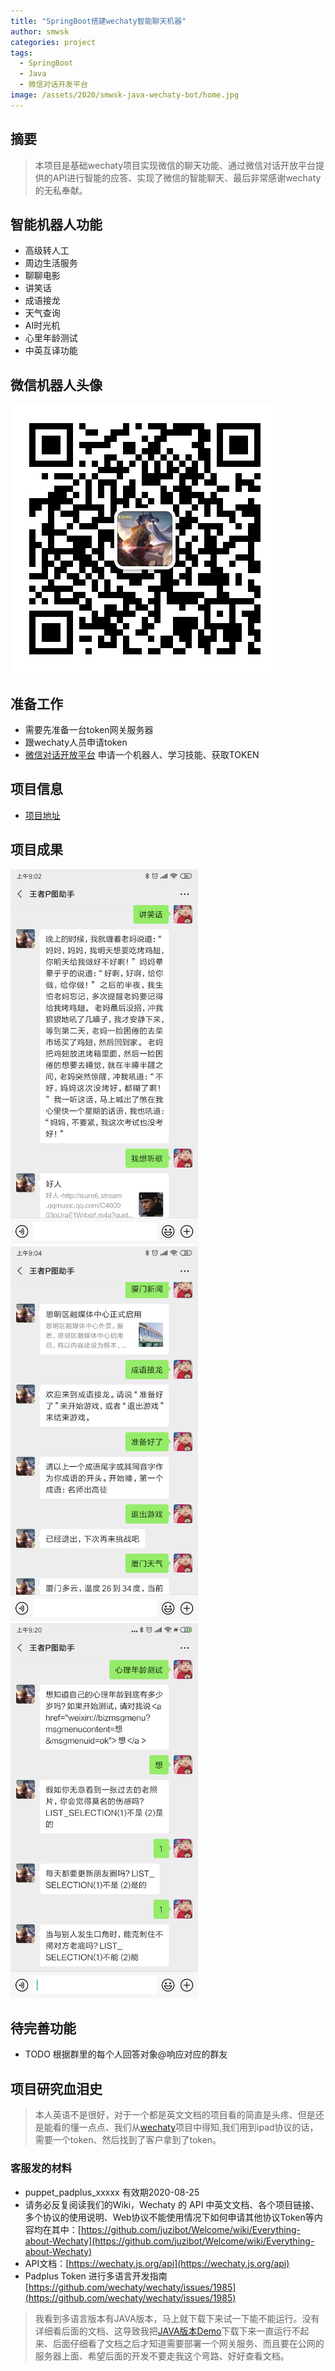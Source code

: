 ```yaml
---
title: "SpringBoot搭建wechaty智能聊天机器"
author: smwsk
categories: project
tags:
  - SpringBoot
  - Java
  - 微信对话开发平台
image: /assets/2020/smwsk-java-wechaty-bot/home.jpg
---
```


## 摘要

> 本项目是基础wechaty项目实现微信的聊天功能、通过微信对话开放平台提供的API进行智能的应答、实现了微信的智能聊天、最后非常感谢wechaty的无私奉献。

## 智能机器人功能

* 高级转人工
* 周边生活服务
* 聊聊电影
* 讲笑话
* 成语接龙
* 天气查询
* AI时光机
* 心里年龄测试
* 中英互译功能

## 微信机器人头像

![微信二维码](/assets/2020/smwsk-java-wechaty-bot/code.jpg)

## 准备工作

* 需要先准备一台token网关服务器
* 跟wechaty人员申请token
* [微信对话开放平台](https://openai.weixin.qq.com/) 申请一个机器人、学习技能、获取TOKEN

## 项目信息

* [项目地址](https://github.com/smwsk/wechaty-bot)

## 项目成果

<img src="/assets/2020/smwsk-java-wechaty-bot/results-1.jpg" width="300" alt="讲笑话-听歌"/>

<img src="/assets/2020/smwsk-java-wechaty-bot/results-2.jpg" width="300" alt="新闻-成语接龙"/>

<img src="/assets/2020/smwsk-java-wechaty-bot/results-3.jpg" width="300" alt="心理年龄测试"/>

## 待完善功能

* TODO 根据群里的每个人回答对象@响应对应的群友

## 项目研究血泪史

>本人英语不是很好，对于一个都是英文文档的项目看的简直是头疼、但是还是能看的懂一点点、我们从[wechaty](https://github.com/wechaty/wechaty
)项目中得知,我们用到ipad协议的话，需要一个token、然后找到了客户拿到了token。

### 客服发的材料

* puppet_padplus_xxxxx 有效期2020-08-25
* 请务必反复阅读我们的Wiki，Wechaty 的 API 中英文文档、各个项目链接、多个协议的使用说明、Web协议不能使用情况下如何申请其他协议Token等内容均在其中：[https://github.com/juzibot/Welcome/wiki/Everything-about-Wechaty](https://github.com/juzibot/Welcome/wiki/Everything-about-Wechaty)
* API文档：[https://wechaty.js.org/api](https://wechaty.js.org/api)
* Padplus Token 进行多语言开发指南[https://github.com/wechaty/wechaty/issues/1985](https://github.com/wechaty/wechaty/issues/1985)

>我看到多语言版本有JAVA版本，马上就下载下来试一下能不能运行。没有详细看后面的文档、这导致我把[JAVA版本Demo](https://github.com/wechaty/java-wechaty-getting-started)下载下来一直运行不起来、后面仔细看了文档之后才知道需要部署一个网关服务、而且要在公网的服务器上面、希望后面的开发不要走我这个弯路、好好查看文档。
